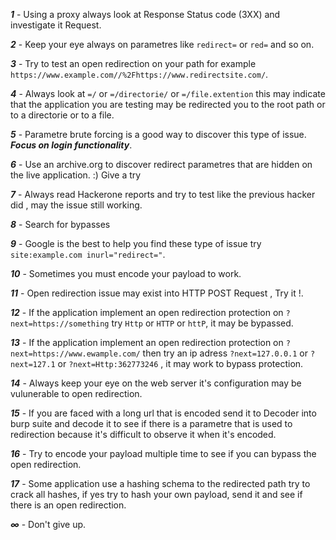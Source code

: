***1*** - Using a proxy always look at Response Status code (3XX) and investigate it Request.

***2*** - Keep your eye always on parametres like `redirect=` or `red=` and so on.

***3*** - Try to test an open redirection on your path for example `https://www.example.com//%2Fhttps://www.redirectsite.com/`.

***4*** - Always look at `=/` or `=/directorie/` or `=/file.extention` this may indicate that the application you are testing may be redirected you to the root path or to a directorie or to a file.

***5*** - Parametre brute forcing is a good way to discover this type of issue. ***Focus on login functionality***.

***6*** - Use an archive.org to discover redirect parametres that are hidden on the live application. :) Give a try

***7*** - Always read Hackerone reports and try to test like the previous hacker did , may the issue still working.

***8*** - Search for bypasses

***9*** - Google is the best to help you find these type of issue try `site:example.com inurl="redirect="`.

***10*** - Sometimes you must encode your payload to work.

***11*** - Open redirection issue may exist into HTTP POST Request , Try it !.

***12*** - If the application implement an open redirection protection on `?next=https://something` try `Http` or `HTTP` or `httP`, it may be bypassed. 

***13*** - If the application implement an open redirection protection on `?next=https://www.ewample.com/` then try an ip adress `?next=127.0.0.1` or `?next=127.1` or `?next=Http:362773246` , it may work to bypass protection.

***14*** - Always keep your eye on the web server it's configuration may be vulunerable to open redirection.

***15*** - If you are faced with a long url that is encoded send it to Decoder into burp suite and decode it to see if there is a parametre that is used to redirection because it's difficult to observe it when it's encoded.

***16*** - Try to encode your payload multiple time to see if you can bypass the open redirection.

***17*** - Some application use a hashing schema to the redirected path try to crack all hashes, if yes try to hash your own payload, send it and see if there is an open redirection.

***∞*** - Don't give up.
